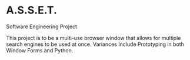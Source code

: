 # A.S.S.E.T.
Software Engineering Project

This project is to be a multi-use browser window that allows for multiple search engines to be used at once. Variances Include Prototyping in both Window Forms and Python.
